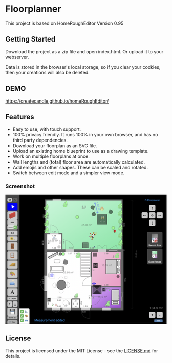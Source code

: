 # Floorplanner



This project is based on HomeRoughEditor Version 0.95

## Getting Started

Download the project as a zip file and open index.html. Or upload it to your webserver.

Data is stored in the browser's local storage, so if you clear your cookies, then your creations will also be deleted.

## DEMO

https://createcandle.github.io/homeRoughEditor/

## Features
- Easy to use, with touch support.
- 100% privacy friendly. It runs 100% in your own browser, and has no third party dependencies.
- Download your floorplan as an SVG file.
- Upload an existing home blueprint to use as a drawing template.
- Work on multiple floorplans at once.
- Wall lengths and (total) floor area are automatically calculated.
- Add emojis and other shapes. These can be scaled and rotated.
- Switch between edit mode and a simpler view mode.


### Screenshot
![Floorplanner example](screenshot.png?raw=true "Floorplanner example")

## License

This project is licensed under the MIT License - see the [LICENSE.md](https://en.wikipedia.org/wiki/MIT_License) for details.



